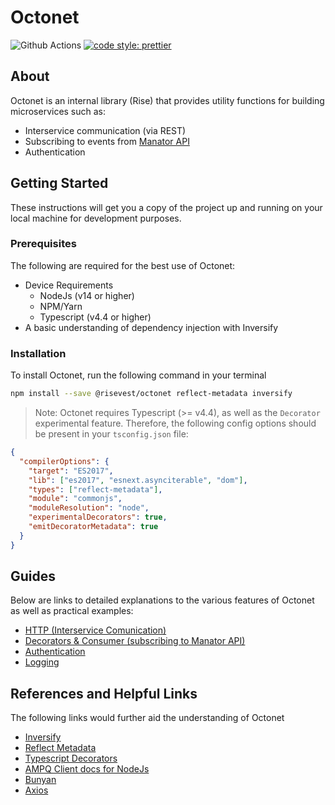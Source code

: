# Octonet

![Github Actions](https://github.com/risevest/octonet/actions/workflows/build-test.yml/badge.svg)
[![code style: prettier](https://img.shields.io/badge/code_style-prettier-ff69b4.svg?style=flat-square)](https://github.com/prettier/prettier)

## About

Octonet is an internal library (Rise) that provides utility functions for building microservices such as:

- Interservice communication (via REST)
- Subscribing to events from [Manator API](https://github.com/risevest/manator-api)
- Authentication

## Getting Started

These instructions will get you a copy of the project up and running on your local machine for development purposes.

### Prerequisites

The following are required for the best use of Octonet:

- Device Requirements
  - NodeJs (v14 or higher)
  - NPM/Yarn
  - Typescript (v4.4 or higher)
- A basic understanding of dependency injection with Inversify

### Installation

To install Octonet, run the following command in your terminal

```bash
npm install --save @risevest/octonet reflect-metadata inversify
```

> Note: Octonet requires Typescript (>= v4.4), as well as the `Decorator` experimental feature. Therefore, the following config options should be present in your `tsconfig.json` file:

```json
{
  "compilerOptions": {
    "target": "ES2017",
    "lib": ["es2017", "esnext.asynciterable", "dom"],
    "types": ["reflect-metadata"],
    "module": "commonjs",
    "moduleResolution": "node",
    "experimentalDecorators": true,
    "emitDecoratorMetadata": true
  }
}
```

## Guides

Below are links to detailed explanations to the various features of Octonet as well as practical examples:

- [HTTP (Interservice Comunication)](docs/HTTP.md)
- [Decorators & Consumer (subscribing to Manator API)](docs/Consumer.md)
- [Authentication](docs/Authentication.md)
- [Logging](docs/Logging.md)

## References and Helpful Links

The following links would further aid the understanding of Octonet

- [Inversify](https://github.com/inversify/InversifyJS#readme)
- [Reflect Metadata](https://rbuckton.github.io/reflect-metadata/)
- [Typescript Decorators](https://www.typescriptlang.org/docs/handbook/decorators.html)
- [AMPQ Client docs for NodeJs](http://www.squaremobius.net/amqp.node/channel_api.html)
- [Bunyan](https://github.com/trentm/node-bunyan#readme)
- [Axios](https://axios-http.com/docs/intro)
